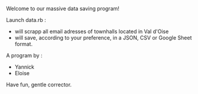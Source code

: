 Welcome to our massive data saving program!

Launch data.rb :

- will scrapp all email adresses of townhalls located in Val d'Oise
- will save, according to your preference, in a JSON, CSV or Google Sheet format.


A program by :

- Yannick 
- Eloise

Have fun, gentle corrector.